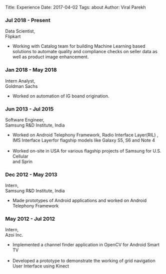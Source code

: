Title: Experience
Date: 2017-04-02
Tags: about
Author: Viral Parekh


<div class="timeline">


 <div class="entry">
    <div class="title">
      <h3>Jul 2018 - Present</h3>
      <p>Data Scientist,</br>Flipkart</p>
    </div>
    <div class="body">
    <ul>
    <li> Working with Catalog team for building Machine Learning based solutions to automate
quality and compliance checks on seller data as well as product image enhancement.</li>
    </ul>
    </div>
  </div>


   <div class="entry">
    <div class="title">
      <h3>Jan 2018 - May 2018</h3>
      <p>Intern Analyst, </br>Goldman Sachs</p>
    </div>
    <div class="body">
    <ul>
    <li> Worked on automation of IG boand origination. </li>
    </ul>
    </div>
  </div>



  <!-- <div class="entry">
    <div class="title">
      <h3>Aug 2015 - Present</h3>
      <p>Research Assistant,</br>CVIT Lab, IIIT Hyderabad</p>
    </div>
    <div class="body">
	<ul>
       <li> Working as a research assistant at Centerfor Visual Information Technology (CVIT), underthe guidance of Prof. C. V. Jawahar and Dr Ramanathan Subramanian.</li> </br>
       <li> Admin of a GPU Cluster(12 Nvidia TitenX, Nvidia Tesla K40)</li>
     	</ul>
     </div>
  </div> -->
  
  <div class="entry">
    <div class="title">
      <h3>Jun 2013 - Jul 2015</h3>
      <p>Software Engineer,</br>Samsung R&amp;D Institute, India</p>
    </div>
    <div class="body">
    <ul>
    <li> Worked on Android Telephony Framework, Radio Interface Layer(RIL) , IMS Interface Layerfor flagship models like Galaxy S5, S6 and Note 4 </li></br>
    <li> Worked on-site in USA for various flagship projects of Samsung for U.S. Cellular </li>
and Sprin
    </ul>
    </div>
  </div>
  
  <div class="entry">
    <div class="title">
      <h3>Dec 2012 - May 2013</h3>
      <p>Intern,</br>Samsung R&amp;D Institute, India</p>
    </div>
    <div class="body">
    <ul>
    <li> Made prototypes of Android applications and worked on Android Telephony Framework </li>
    </ul>
    </div>
  </div>
  
  <div class="entry">
    <div class="title">
      <h3>May 2012 - Jul 2012</h3>
      <p>Intern,</br>Azoi Inc.</p>
    </div>
    <div class="body">
    <ul>
    <li>Implemented a channel finder application in OpenCV for Android Smart TV</li></br>
    <li>Developed a prototype to demonstrate the working of grid navigation User Interface using Kinect
    </li>
    </ul>
    </div>
  </div>
  
  
  </div>

</body>
